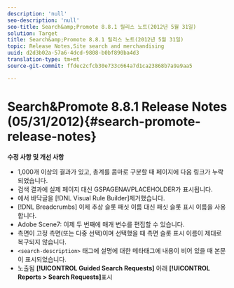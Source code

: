```yaml
---
description: 'null'
seo-description: 'null'
seo-title: Search&amp;Promote 8.8.1 릴리스 노트(2012년 5월 31일)
solution: Target
title: Search&amp;Promote 8.8.1 릴리스 노트(2012년 5월 31일)
topic: Release Notes,Site search and merchandising
uuid: d2d3b02a-57a6-4dcd-9808-b0bf890ba4d3
translation-type: tm+mt
source-git-commit: ffdec2cfcb30e733c664a7d1ca23868b7a9a9aa5

---
```



# Search&amp;Promote 8.8.1 Release Notes (05/31/2012){#search-promote-release-notes}

**수정 사항 및 개선 사항**

* 1,000개 이상의 결과가 있고, 총계를 콤마로 구분할 때 페이지에 다음 링크가 누락되었습니다.
* 검색 결과에 실제 페이지 대신 GSPAGENAVPLACEHOLDER가 표시됩니다.
* 에서 바닥글을 [!DNL Visual Rule Builder]제거했습니다.
* [!DNL Breadcrumbs] 이제 추상 슬롯 패싯 이름 대신 패싯 슬롯 표시 이름을 사용합니다.
* Adobe Scene7: 이제 두 번째에 매개 변수를 편집할 수 있습니다.
* 측면이 고정 측면(또는 다중 선택)이며 선택했을 때 측면 슬롯 표시 이름이 제대로 복구되지 않습니다.
* `<search-description>` 태그에 설명에 대한 메타태그에 내용이 비어 있을 때 본문이 표시되었습니다.
* 노출됨 **[!UICONTROL Guided Search Requests]** 아래 **[!UICONTROL Reports > Search Requests]**&#x200B;표시

